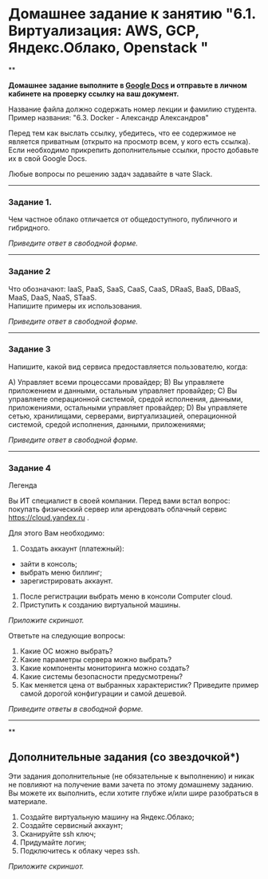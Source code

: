 # Домашнее задание к занятию "6.1. Виртуализация: AWS, GCP, Яндекс.Облако, Openstack "

**

**Домашнее задание выполните в [Google Docs](https://docs.google.com/) и отправьте в личном кабинете на проверку ссылку на ваш документ.** 

Название файла должно содержать номер лекции и фамилию студента. Пример названия: "6.3. Docker - Александр Александров"

Перед тем как выслать ссылку, убедитесь, что ее содержимое не является приватным (открыто на просмотр всем, у кого есть ссылка). Если необходимо прикрепить дополнительные ссылки, просто добавьте их в свой Google Docs.

Любые вопросы по решению задач задавайте в чате Slack.

---

### Задание 1. 
 
Чем частное облако отличается от общедоступного, публичного и гибридного.
 
*Приведите ответ в свободной форме.*

---

### Задание 2 
 
Что обозначают: IaaS, PaaS, SaaS, CaaS, CaaS, DRaaS, BaaS, DBaaS, MaaS, DaaS, NaaS, STaaS.  
Напишите примеры их использования.
 
*Приведите ответ в свободной форме.*

---

### Задание 3 
 
Напишите, какой вид сервиса предоставляется пользователю, когда:
 
A)    Управляет всеми процессами провайдер;
B)    Вы управляете приложением и данными, остальным управляет провайдер; 
C)    Вы управляете операционной системой, средой исполнения, данными, приложениями, остальными управляет провайдер;
D)    Вы управляете сетью, хранилищами, серверами, виртуализацией, операционной системой, средой исполнения, данными, приложениями;
 
*Приведите ответ в свободной форме.*

---
 
 ### Задание 4 
 
Легенда
 
Вы ИТ специалист в своей компании. Перед вами встал вопрос: покупать физический сервер или арендовать облачный сервис https://cloud.yandex.ru .
 
Для этого Вам необходимо:
1. Создать аккаунт (платежный):
  - зайти в консоль;
  - выбрать меню биллинг; 
  - зарегистрировать аккаунт.
 1. После регистрации выбрать меню в консоли Computer cloud. 
 1. Приступить к созданию виртуальной машины. 
 
 *Приложите скриншот.*
 
Ответьте на следующие вопросы:
 
1. Какие ОС можно выбрать?
1. Какие параметры сервера можно выбрать?
1. Какие компоненты мониторинга можно создать?
1. Какие системы безопасности предусмотрены?
1. Как меняется цена от выбранных характеристик? Приведите пример самой дорогой конфигурации и самой дешевой. 
 
*Приведите ответы в свободной форме.*

---

**

## Дополнительные задания (со звездочкой*)

Эти задания дополнительные (не обязательные к выполнению) и никак не повлияют на получение вами зачета по этому домашнему заданию. 
Вы можете их выполнить, если хотите глубже и/или шире разобраться в материале.
 
1. Создайте виртуальную машину на Яндекс.Облако;
1. Создайте сервисный аккаунт;
1. Сканируйте ssh ключ;
1. Придумайте логин;
1. Подключитесь к облаку через ssh. 
 
*Приложите скриншот.*  
